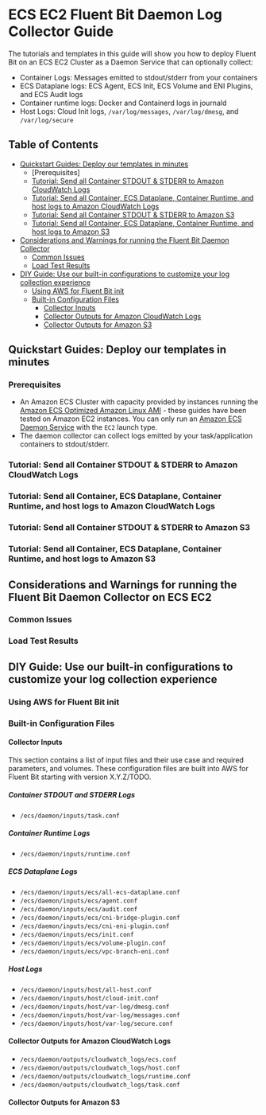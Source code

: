 # ECS EC2 Fluent Bit Daemon Log Collector Guide

The tutorials and templates in this guide will show you how to deploy Fluent Bit on an ECS EC2 Cluster as a Daemon Service that can optionally collect:
* Container Logs: Messages emitted to stdout/stderr from your containers
* ECS Dataplane logs: ECS Agent, ECS Init, ECS Volume and ENI Plugins, and ECS Audit logs
* Container runtime logs: Docker and Containerd logs in journald
* Host Logs: Cloud Init logs, `/var/log/messages`, `/var/log/dmesg`, and `/var/log/secure`

## Table of Contents 

* [Quickstart Guides: Deploy our templates in minutes](#quickstart-guides-deploy-our-templates-in-minutes)
    * [Prerequisites]
    * [Tutorial: Send all Container STDOUT & STDERR to Amazon CloudWatch Logs](#send-all-container-stdout--stderr-to-amazon-cloudwatch-logs)
    * [Tutorial: Send all Container, ECS Dataplane, Container Runtime, and host logs to Amazon CloudWatch Logs](#send-all-container-ecs-dataplane-container-runtime-and-host-logs-to-amazon-cloudwatch-logs)
    * [Tutorial: Send all Container STDOUT & STDERR to Amazon S3](#send-all-container-stdout--stderr-to-amazon-s3)
    * [Tutorial: Send all Container, ECS Dataplane, Container Runtime, and host logs to Amazon S3](#send-all-container-ecs-dataplane-container-runtime-and-host-logs-to-amazon-s3)
* [Considerations and Warnings for running the Fluent Bit Daemon Collector](#considerations-and-warnings-for-running-the-fluent-bit-daemon-collector)
    * [Common Issues](#common-issues)
    * [Load Test Results](#load-test-results)
* [DIY Guide: Use our built-in configurations to customize your log collection experience](#diy-guide-use-our-built-in-configurations-to-customize-your-log-collection-experience)
    * [Using AWS for Fluent Bit init](#using-aws-for-fluent-bit-init)
    * [Built-in Configuration Files](#built-in-configuration-files)
        * [Collector Inputs](#collector-inputs)
        * [Collector Outputs for Amazon CloudWatch Logs](#collector-outputs-for-amazon-cloudwatch-logs)
        * [Collector Outputs for Amazon S3](#collector-outputs-for-amazon-s3)


## Quickstart Guides: Deploy our templates in minutes

### Prerequisites

* An Amazon ECS Cluster with capacity provided by instances running the [Amazon ECS Optimized Amazon Linux AMI](https://docs.aws.amazon.com/AmazonECS/latest/developerguide/ecs-optimized_AMI.html) - these guides have been tested on Amazon EC2 instances. You can only run an [Amazon ECS Daemon Service](https://docs.aws.amazon.com/AmazonECS/latest/developerguide/ecs_services.html) with the `EC2` launch type.
* The daemon collector can collect logs emitted by your task/application containers to stdout/stderr.

### Tutorial: Send all Container STDOUT & STDERR to Amazon CloudWatch Logs

### Tutorial: Send all Container, ECS Dataplane, Container Runtime, and host logs to Amazon CloudWatch Logs

### Tutorial: Send all Container STDOUT & STDERR to Amazon S3

### Tutorial: Send all Container, ECS Dataplane, Container Runtime, and host logs to Amazon S3

## Considerations and Warnings for running the Fluent Bit Daemon Collector on ECS EC2

### Common Issues

### Load Test Results

## DIY Guide: Use our built-in configurations to customize your log collection experience

### Using AWS for Fluent Bit init

### Built-in Configuration Files

#### Collector Inputs

This section contains a list of input files and their use case and required parameters, and volumes. These configuration files are built into AWS for Fluent Bit starting with version X.Y.Z/TODO. 

##### Container STDOUT and STDERR Logs
* `/ecs/daemon/inputs/task.conf`

##### Container Runtime Logs
* `/ecs/daemon/inputs/runtime.conf`

##### ECS Dataplane Logs
* `/ecs/daemon/inputs/ecs/all-ecs-dataplane.conf`
* `/ecs/daemon/inputs/ecs/agent.conf`
* `/ecs/daemon/inputs/ecs/audit.conf`
* `/ecs/daemon/inputs/ecs/cni-bridge-plugin.conf`
* `/ecs/daemon/inputs/ecs/cni-eni-plugin.conf`
* `/ecs/daemon/inputs/ecs/init.conf`
* `/ecs/daemon/inputs/ecs/volume-plugin.conf`
* `/ecs/daemon/inputs/ecs/vpc-branch-eni.conf`

##### Host Logs

* `/ecs/daemon/inputs/host/all-host.conf`
* `/ecs/daemon/inputs/host/cloud-init.conf`
* `/ecs/daemon/inputs/host/var-log/dmesg.conf`
* `/ecs/daemon/inputs/host/var-log/messages.conf`
* `/ecs/daemon/inputs/host/var-log/secure.conf`

#### Collector Outputs for Amazon CloudWatch Logs

* `/ecs/daemon/outputs/cloudwatch_logs/ecs.conf`
* `/ecs/daemon/outputs/cloudwatch_logs/host.conf`
* `/ecs/daemon/outputs/cloudwatch_logs/runtime.conf`
* `/ecs/daemon/outputs/cloudwatch_logs/task.conf`

#### Collector Outputs for Amazon S3
